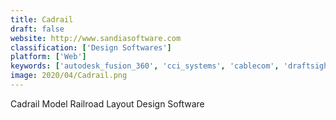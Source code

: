 ```yaml
---
title: Cadrail
draft: false 
website: http://www.sandiasoftware.com
classification: ['Design Softwares']
platform: ['Web']
keywords: ['autodesk_fusion_360', 'cci_systems', 'cablecom', 'draftsight', 'empire_express', 'gstarcad', 'innovyze_micro_drainage', 'insight', 'prohunter', 'railmodeller', 'raily', 'scarm', 'trax', 'timecamp', 'traincad', 'winrail', 'xtrackcad', 'zwcad', 'nanocad', 'progecad_smart']
image: 2020/04/Cadrail.png
---
```

Cadrail Model Railroad Layout Design Software